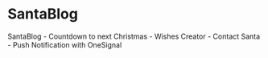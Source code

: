 # SantaBlog
SantaBlog - Countdown to next Christmas - Wishes Creator - Contact Santa - Push Notification with OneSignal 
